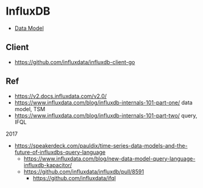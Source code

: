 # InfluxDB

- [Data Model](model.md)

## Client

- https://github.com/influxdata/influxdb-client-go

## Ref

- https://v2.docs.influxdata.com/v2.0/
- https://www.influxdata.com/blog/influxdb-internals-101-part-one/ data model, TSM
- https://www.influxdata.com/blog/influxdb-internals-101-part-two/ query, IFQL

2017

- https://speakerdeck.com/pauldix/time-series-data-models-and-the-future-of-influxdbs-query-language
  - https://www.influxdata.com/blog/new-data-model-query-language-influxdb-kapacitor/
  - https://github.com/influxdata/influxdb/pull/8591
    - https://github.com/influxdata/ifql